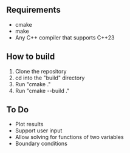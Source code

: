 ## Requirements
- cmake
- make
- Any C++ compiler that supports C++23

## How to build
1. Clone the repository
2. cd into the "build" directory
3. Run "cmake ."
4. Run "cmake --build ."

## To Do
- Plot results
- Support user input
- Allow solving for functions of two variables
- Boundary conditions
